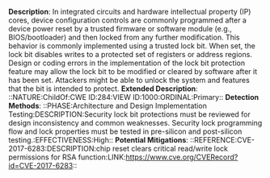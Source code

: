 **Description**: In integrated circuits and hardware intellectual property (IP) cores, device configuration controls are commonly programmed after a device power reset by a trusted firmware or software module (e.g., BIOS/bootloader) and then locked from any further modification. This behavior is commonly implemented using a trusted lock bit. When set, the lock bit disables writes to a protected set of registers or address regions. Design or coding errors in the implementation of the lock bit protection feature may allow the lock bit to be modified or cleared by software after it has been set. Attackers might be able to unlock the system and features that the bit is intended to protect.
**Extended Description**: ::NATURE:ChildOf:CWE ID:284:VIEW ID:1000:ORDINAL:Primary::
**Detection Methods**: ::PHASE:Architecture and Design Implementation Testing:DESCRIPTION:Security lock bit protections must be reviewed for design inconsistency and common weaknesses. Security lock programming flow and lock properties must be tested in pre-silicon and post-silicon testing.:EFFECTIVENESS:High::
**Potential Mitigations**: ::REFERENCE:CVE-2017-6283:DESCRIPTION:chip reset clears critical read/write lock permissions for RSA function:LINK:https://www.cve.org/CVERecord?id=CVE-2017-6283::